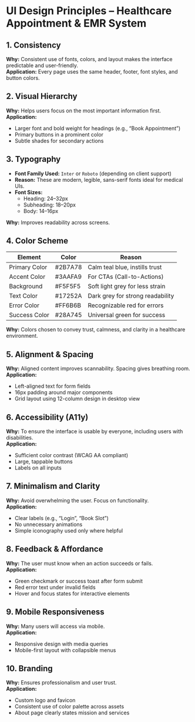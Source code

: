 # UI Design Principles – Healthcare Appointment & EMR System

## 1. Consistency
**Why:** Consistent use of fonts, colors, and layout makes the interface predictable and user-friendly.  
**Application:** Every page uses the same header, footer, font styles, and button colors.

## 2. Visual Hierarchy
**Why:** Helps users focus on the most important information first.  
**Application:**
- Larger font and bold weight for headings (e.g., “Book Appointment”)
- Primary buttons in a prominent color
- Subtle shades for secondary actions

## 3. Typography
- **Font Family Used:** `Inter` or `Roboto` (depending on client support)
- **Reason:** These are modern, legible, sans-serif fonts ideal for medical UIs.
- **Font Sizes:**
    - Heading: 24–32px
    - Subheading: 18–20px
    - Body: 14–16px

**Why:** Improves readability across screens.

## 4. Color Scheme

| Element         | Color       | Reason                          |
|----------------|-------------|----------------------------------|
| Primary Color  | #2B7A78     | Calm teal blue, instills trust   |
| Accent Color   | #3AAFA9     | For CTAs (Call-to-Actions)       |
| Background     | #F5F5F5     | Soft light grey for less strain  |
| Text Color     | #17252A     | Dark grey for strong readability |
| Error Color    | #FF6B6B     | Recognizable red for errors      |
| Success Color  | #28A745     | Universal green for success      |

**Why:** Colors chosen to convey trust, calmness, and clarity in a healthcare environment.

## 5. Alignment & Spacing
**Why:** Aligned content improves scannability. Spacing gives breathing room.  
**Application:**
- Left-aligned text for form fields
- 16px padding around major components
- Grid layout using 12-column design in desktop view

## 6. Accessibility (A11y)
**Why:** To ensure the interface is usable by everyone, including users with disabilities.  
**Application:**
- Sufficient color contrast (WCAG AA compliant)
- Large, tappable buttons
- Labels on all inputs

## 7. Minimalism and Clarity
**Why:** Avoid overwhelming the user. Focus on functionality.  
**Application:**
- Clear labels (e.g., “Login”, “Book Slot”)
- No unnecessary animations
- Simple iconography used only where helpful

## 8. Feedback & Affordance
**Why:** The user must know when an action succeeds or fails.  
**Application:**
- Green checkmark or success toast after form submit
- Red error text under invalid fields
- Hover and focus states for interactive elements

## 9. Mobile Responsiveness
**Why:** Many users will access via mobile.  
**Application:**
- Responsive design with media queries
- Mobile-first layout with collapsible menus

## 10. Branding
**Why:** Ensures professionalism and user trust.  
**Application:**
- Custom logo and favicon
- Consistent use of color palette across assets
- About page clearly states mission and services
